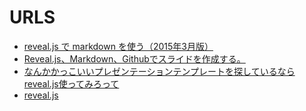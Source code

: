 # URLS

* [reveal.js で markdown を使う（2015年3月版）](http://qiita.com/qt6hy/items/a8213db72462c1c46ae9)
* [Reveal.js、Markdown、Githubでスライドを作成する。](http://qiita.com/budougumi0617/items/19b19019bbe01f86e251)
* [なんかかっこいいプレゼンテーションテンプレートを探しているならreveal.js使ってみろって](http://qiita.com/ryurock/items/9c6de36b9d6a716e7992)
* [reveal.js](https://github.com/hakimel/reveal.js)



